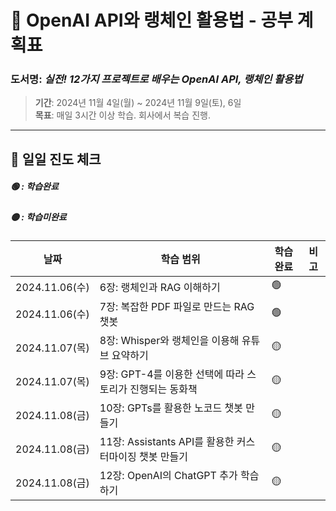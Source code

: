 # 📘 OpenAI API와 랭체인 활용법 - 공부 계획표

### 도서명: *실전! 12가지 프로젝트로 배우는 OpenAI API, 랭체인 활용법*
> **기간**: 2024년 11월 4일(월) ~ 2024년 11월 9일(토), 6일  
> **목표**: 매일 3시간 이상 학습. 회사에서 복습 진행.

---
## 📖 일일 진도 체크

##### 🟢 : 학습완료
##### 🟡 : 학습미완료


| 날짜       | 학습 범위             | 학습완료 | 비고        |
|------------|-----------------------------|----------|-------------|
| 2024.11.06(수) | 6장: 랭체인과 RAG 이해하기 |        🟢        |             |
| 2024.11.06(수) | 7장: 복잡한 PDF 파일로 만드는 RAG 챗봇 |        🟢         |            |
| 2024.11.07(목) | 8장: Whisper와 랭체인을 이용해 유튜브 요약하기 |        🟡         |            |
| 2024.11.07(목) | 9장: GPT-4를 이용한 선택에 따라 스토리가 진행되는 동화책 |        🟡         |            |
| 2024.11.08(금) | 10장: GPTs를 활용한 노코드 챗봇 만들기 |        🟡         |            |
| 2024.11.08(금) | 11장: Assistants API를 활용한 커스터마이징 챗봇 만들기 |        🟡         |            |
| 2024.11.08(금) | 12장: OpenAI의 ChatGPT 추가 학습하기 |        🟡         |            |